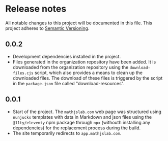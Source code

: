 # Release notes
All notable changes to this project will be documented in this file.
This project adheres to [Semantic Versioning](http://semver.org/).

## 0.0.2
- Development dependencies installed in the project.
- Files generated in the organization repository have been added. It is downloaded from the organization
repository using the `download-files.cjs` script, which also provides a means
to clean up the downloaded files. The download of these files is triggered by
the script in the `package.json` file called "download-resources".

## 0.0.1
- Start of the project. The `mathjslab.com` web page was structured using `nunjucks` templates with data in Markdown and json files using the `@11ty/eleventy` npm package through `npx` (withouth installing any dependencies) for the replacement process during the build.
- The site temporarily redirects to `app.mathjslab.com`.
